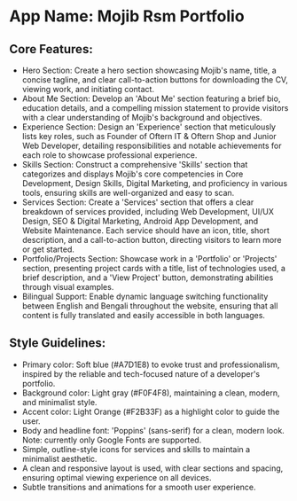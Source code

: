 # **App Name**: Mojib Rsm Portfolio

## Core Features:

- Hero Section: Create a hero section showcasing Mojib's name, title, a concise tagline, and clear call-to-action buttons for downloading the CV, viewing work, and initiating contact.
- About Me Section: Develop an 'About Me' section featuring a brief bio, education details, and a compelling mission statement to provide visitors with a clear understanding of Mojib's background and objectives.
- Experience Section: Design an 'Experience' section that meticulously lists key roles, such as Founder of Oftern IT & Oftern Shop and Junior Web Developer, detailing responsibilities and notable achievements for each role to showcase professional experience.
- Skills Section: Construct a comprehensive 'Skills' section that categorizes and displays Mojib's core competencies in Core Development, Design Skills, Digital Marketing, and proficiency in various tools, ensuring skills are well-organized and easy to scan.
- Services Section: Create a 'Services' section that offers a clear breakdown of services provided, including Web Development, UI/UX Design, SEO & Digital Marketing, Android App Development, and Website Maintenance. Each service should have an icon, title, short description, and a call-to-action button, directing visitors to learn more or get started.
- Portfolio/Projects Section: Showcase work in a 'Portfolio' or 'Projects' section, presenting project cards with a title, list of technologies used, a brief description, and a 'View Project' button, demonstrating abilities through visual examples.
- Bilingual Support: Enable dynamic language switching functionality between English and Bengali throughout the website, ensuring that all content is fully translated and easily accessible in both languages.

## Style Guidelines:

- Primary color: Soft blue (#A7D1E8) to evoke trust and professionalism, inspired by the reliable and tech-focused nature of a developer's portfolio.
- Background color: Light gray (#F0F4F8), maintaining a clean, modern, and minimalist style.
- Accent color: Light Orange (#F2B33F) as a highlight color to guide the user.
- Body and headline font: 'Poppins' (sans-serif) for a clean, modern look. Note: currently only Google Fonts are supported.
- Simple, outline-style icons for services and skills to maintain a minimalist aesthetic.
- A clean and responsive layout is used, with clear sections and spacing, ensuring optimal viewing experience on all devices.
- Subtle transitions and animations for a smooth user experience.